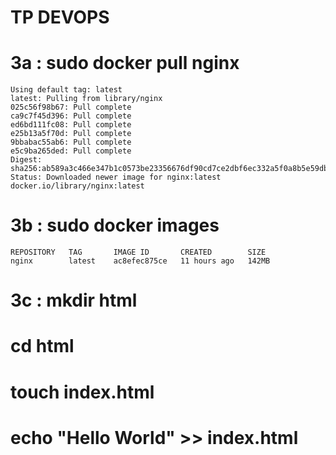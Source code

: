 # TP DEVOPS

# 3a : sudo docker pull nginx

```
Using default tag: latest
latest: Pulling from library/nginx
025c56f98b67: Pull complete 
ca9c7f45d396: Pull complete 
ed6bd111fc08: Pull complete 
e25b13a5f70d: Pull complete 
9bbabac55ab6: Pull complete 
e5c9ba265ded: Pull complete 
Digest: sha256:ab589a3c466e347b1c0573be23356676df90cd7ce2dbf6ec332a5f0a8b5e59db
Status: Downloaded newer image for nginx:latest
docker.io/library/nginx:latest
```

# 3b : sudo docker images

```
REPOSITORY   TAG       IMAGE ID       CREATED        SIZE
nginx        latest    ac8efec875ce   11 hours ago   142MB
```

# 3c : mkdir html
# cd html 
# touch index.html
# echo "Hello World" >> index.html


